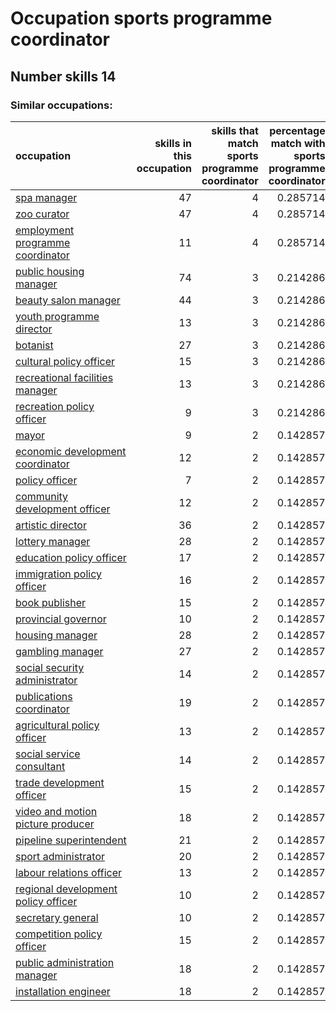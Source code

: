 # Occupation sports programme coordinator
## Number skills 14
### Similar occupations:
| occupation                                                                    |   skills in this occupation |   skills that match sports programme coordinator |   percentage match with sports programme coordinator |   skills not in sports programme coordinator |
|:------------------------------------------------------------------------------|----------------------------:|-------------------------------------------------:|-----------------------------------------------------:|---------------------------------------------:|
| [spa manager](spa_manager.md)                                                 |                          47 |                                                4 |                                             0.285714 |                                           43 |
| [zoo curator](zoo_curator.md)                                                 |                          47 |                                                4 |                                             0.285714 |                                           43 |
| [employment programme coordinator](employment_programme_coordinator.md)       |                          11 |                                                4 |                                             0.285714 |                                            7 |
| [public housing manager](public_housing_manager.md)                           |                          74 |                                                3 |                                             0.214286 |                                           71 |
| [beauty salon manager](beauty_salon_manager.md)                               |                          44 |                                                3 |                                             0.214286 |                                           41 |
| [youth programme director](youth_programme_director.md)                       |                          13 |                                                3 |                                             0.214286 |                                           10 |
| [botanist](botanist.md)                                                       |                          27 |                                                3 |                                             0.214286 |                                           24 |
| [cultural policy officer](cultural_policy_officer.md)                         |                          15 |                                                3 |                                             0.214286 |                                           12 |
| [recreational facilities manager](recreational_facilities_manager.md)         |                          13 |                                                3 |                                             0.214286 |                                           10 |
| [recreation policy officer](recreation_policy_officer.md)                     |                           9 |                                                3 |                                             0.214286 |                                            6 |
| [mayor](mayor.md)                                                             |                           9 |                                                2 |                                             0.142857 |                                            7 |
| [economic development coordinator](economic_development_coordinator.md)       |                          12 |                                                2 |                                             0.142857 |                                           10 |
| [policy officer](policy_officer.md)                                           |                           7 |                                                2 |                                             0.142857 |                                            5 |
| [community development officer](community_development_officer.md)             |                          12 |                                                2 |                                             0.142857 |                                           10 |
| [artistic director](artistic_director.md)                                     |                          36 |                                                2 |                                             0.142857 |                                           34 |
| [lottery manager](lottery_manager.md)                                         |                          28 |                                                2 |                                             0.142857 |                                           26 |
| [education policy officer](education_policy_officer.md)                       |                          17 |                                                2 |                                             0.142857 |                                           15 |
| [immigration policy officer](immigration_policy_officer.md)                   |                          16 |                                                2 |                                             0.142857 |                                           14 |
| [book publisher](book_publisher.md)                                           |                          15 |                                                2 |                                             0.142857 |                                           13 |
| [provincial governor](provincial_governor.md)                                 |                          10 |                                                2 |                                             0.142857 |                                            8 |
| [housing manager](housing_manager.md)                                         |                          28 |                                                2 |                                             0.142857 |                                           26 |
| [gambling manager](gambling_manager.md)                                       |                          27 |                                                2 |                                             0.142857 |                                           25 |
| [social security administrator](social_security_administrator.md)             |                          14 |                                                2 |                                             0.142857 |                                           12 |
| [publications coordinator](publications_coordinator.md)                       |                          19 |                                                2 |                                             0.142857 |                                           17 |
| [agricultural policy officer](agricultural_policy_officer.md)                 |                          13 |                                                2 |                                             0.142857 |                                           11 |
| [social service consultant](social_service_consultant.md)                     |                          14 |                                                2 |                                             0.142857 |                                           12 |
| [trade development officer](trade_development_officer.md)                     |                          15 |                                                2 |                                             0.142857 |                                           13 |
| [video and motion picture producer](video_and_motion_picture_producer.md)     |                          18 |                                                2 |                                             0.142857 |                                           16 |
| [pipeline superintendent](pipeline superintendent.md)                         |                          21 |                                                2 |                                             0.142857 |                                           19 |
| [sport administrator](sport_administrator.md)                                 |                          20 |                                                2 |                                             0.142857 |                                           18 |
| [labour relations officer](labour_relations_officer.md)                       |                          13 |                                                2 |                                             0.142857 |                                           11 |
| [regional development policy officer](regional_development_policy_officer.md) |                          10 |                                                2 |                                             0.142857 |                                            8 |
| [secretary general](secretary_general.md)                                     |                          10 |                                                2 |                                             0.142857 |                                            8 |
| [competition policy officer](competition_policy_officer.md)                   |                          15 |                                                2 |                                             0.142857 |                                           13 |
| [public administration manager](public_administration_manager.md)             |                          18 |                                                2 |                                             0.142857 |                                           16 |
| [installation engineer](installation_engineer.md)                             |                          18 |                                                2 |                                             0.142857 |                                           16 |
